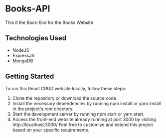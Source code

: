 # Books-API
This it the Back-End for the Books Website
## Technologies Used
- NodeJS
- ExpressJS
- MongoDB
## Getting Started
To run this React CRUD website locally, follow these steps:

1. Clone the repository or download the source code.
2. Install the necessary dependencies by running npm install or yarn install in the project's root directory.
3. Start the development server by running npm start or yarn start.
4. Access the front-end website already running at port 3000 by visiting http://localhost:3000/
Feel free to customize and extend this project based on your specific requirements.
